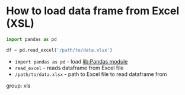 # How to load data frame from Excel (XSL)

```python
import pandas as pd

df = pd.read_excel('/path/to/data.xlsx')
```

- `import pandas as pd` - load [lib:Pandas module](/python-pandas/how-to-install-pandas)
- `read_excel` - reads dataframe from Excel file
- `/path/to/data.xlsx` - path to Excel file to read dataframe from

group: xls


